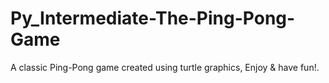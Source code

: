 # Py_Intermediate-The-Ping-Pong-Game
 A classic Ping-Pong game created using turtle graphics, Enjoy & have fun!.
